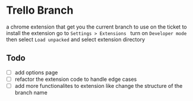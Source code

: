 # Trello Branch

a chrome extension that get you the current branch to use on the ticket 
to install the extension go to `Settings > Extensions ` turn on `Developer mode` then select `Load unpacked` and select extension directory


## Todo 
- [ ] add options page 
- [ ] refactor the extension code to handle edge cases 
- [ ] add more functionalites to extension like change the structure of the branch name
